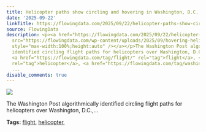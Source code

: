 ```yaml
---
title: Helicopter paths show circling and hovering in Washington, D.C.
date: '2025-09-22'
linkTitle: https://flowingdata.com/2025/09/22/helicopter-paths-show-circling-and-hovering-in-washington-d-c/
source: FlowingData
description: <p><a href="https://flowingdata.com/2025/09/22/helicopter-paths-show-circling-and-hovering-in-washington-d-c/"><img
  src="https://flowingdata.com/wp-content/uploads/2025/09/hovering-helicopter-750x634.png"
  style="max-width:100%;height:auto" /></a></p>The Washington Post algorithmically
  identified circling flight paths for helicopters over Washington, D.C.,&#8230;<p><strong>Tags:</strong>
  <a href="https://flowingdata.com/tag/flight/" rel="tag">flight</a>, <a href="https://flowingdata.com/tag/helicopter/"
  rel="tag">helicopter</a>, <a href="https://flowingdata.com/tag/washington-post/"
  ...
disable_comments: true
---
```

<p><a href="https://flowingdata.com/2025/09/22/helicopter-paths-show-circling-and-hovering-in-washington-d-c/"><img src="https://flowingdata.com/wp-content/uploads/2025/09/hovering-helicopter-750x634.png" style="max-width:100%;height:auto" /></a></p>The Washington Post algorithmically identified circling flight paths for helicopters over Washington, D.C.,&#8230;<p><strong>Tags:</strong> <a href="https://flowingdata.com/tag/flight/" rel="tag">flight</a>, <a href="https://flowingdata.com/tag/helicopter/" rel="tag">helicopter</a>, <a href="https://flowingdata.com/tag/washington-post/" ...